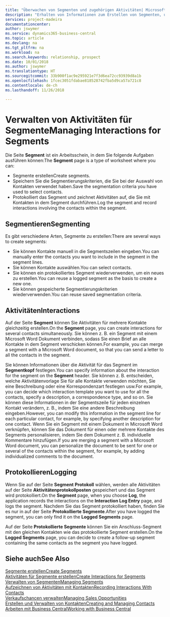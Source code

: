 ```yaml
---
title: "Überwachen von Segmenten und zugehörigen Aktivitäten| Microsoft Docs"
description: "Erhalten von Informationen zum Erstellen von Segmenten, um Kontaktgruppen zu definieren und Festlegen von Aktivitäten für Segmente."
services: project-madeira
documentationcenter: 
author: jswymer
ms.service: dynamics365-business-central
ms.topic: article
ms.devlang: na
ms.tgt_pltfrm: na
ms.workload: na
ms.search.keywords: relationship, prospect
ms.date: 10/01/2018
ms.author: jswymer
ms.translationtype: HT
ms.sourcegitcommit: 33b900f1ac9e295921e7f3d6ea72cc93939d8a1b
ms.openlocfilehash: 1fcec3051fdabae818528742fba5d9ca57a721c8
ms.contentlocale: de-ch
ms.lasthandoff: 11/26/2018

---
```

# <a name="managing-interactions-for-segments"></a><span data-ttu-id="6bb76-103">Verwalten von Aktivitäten für Segmente</span><span class="sxs-lookup"><span data-stu-id="6bb76-103">Managing Interactions for Segments</span></span>
<span data-ttu-id="6bb76-104">Die Seite **Segment** ist ein Arbeitsschein, in dem Sie folgende Aufgaben ausführen können:</span><span class="sxs-lookup"><span data-stu-id="6bb76-104">The **Segment** page is a type of worksheet where you can:</span></span>

* <span data-ttu-id="6bb76-105">Segmente erstellen</span><span class="sxs-lookup"><span data-stu-id="6bb76-105">Create segments.</span></span>
* <span data-ttu-id="6bb76-106">Speichern Sie die Segmentierungskriterien, die Sie bei der Auswahl von Kontakten verwendet haben.</span><span class="sxs-lookup"><span data-stu-id="6bb76-106">Save the segmentation criteria you have used to select contacts.</span></span>
* <span data-ttu-id="6bb76-107">Protokolliert das Segment und zeichnet Aktivitäten auf, die Sie mit Kontakten in dem Segment durchführen.</span><span class="sxs-lookup"><span data-stu-id="6bb76-107">Log the segment and record interactions involving the contacts within the segment.</span></span>

## <a name="segmenting"></a><span data-ttu-id="6bb76-108">Segmentieren</span><span class="sxs-lookup"><span data-stu-id="6bb76-108">Segmenting</span></span>
<span data-ttu-id="6bb76-109">Es gibt verschiedene Arten, Segmente zu erstellen:</span><span class="sxs-lookup"><span data-stu-id="6bb76-109">There are several ways to create segments:</span></span>

* <span data-ttu-id="6bb76-110">Sie können Kontakte manuell in die Segmentszeilen eingeben.</span><span class="sxs-lookup"><span data-stu-id="6bb76-110">You can manually enter the contacts you want to include in the segment in the segment lines.</span></span>
* <span data-ttu-id="6bb76-111">Sie können Kontakte auswählen.</span><span class="sxs-lookup"><span data-stu-id="6bb76-111">You can select contacts.</span></span>
* <span data-ttu-id="6bb76-112">Sie können ein protokolliertes Segment wiederverwenden, um ein neues zu erstellen.</span><span class="sxs-lookup"><span data-stu-id="6bb76-112">You can reuse a logged segment as the basis to create a new one.</span></span>
* <span data-ttu-id="6bb76-113">Sie können gespeicherte Segmentierungskriterien wiederverwenden.</span><span class="sxs-lookup"><span data-stu-id="6bb76-113">You can reuse saved segmentation criteria.</span></span>

## <a name="interactions"></a><span data-ttu-id="6bb76-114">Aktivitäten</span><span class="sxs-lookup"><span data-stu-id="6bb76-114">Interactions</span></span>
<span data-ttu-id="6bb76-115">Auf der Seite **Segment** können Sie Aktivitäten für mehrere Kontakte gleichzeitig erstellen.</span><span class="sxs-lookup"><span data-stu-id="6bb76-115">On the **Segment** page, you can create interactions for several contacts simultaneously.</span></span> <span data-ttu-id="6bb76-116">Sie können z. B. ein Segment mit einem Microsoft Word Dokument verbinden, sodass Sie einen Brief an alle Kontakte in dem Segment verschicken können.</span><span class="sxs-lookup"><span data-stu-id="6bb76-116">For example, you can merge a segment with a Microsoft Word document, so that you can send a letter to all the contacts in the segment.</span></span>

<span data-ttu-id="6bb76-117">Sie können Informationen über die Aktivität für das Segment im **Segmentkopf** festlegen.</span><span class="sxs-lookup"><span data-stu-id="6bb76-117">You can specify information about the interaction for the segment on the **Segment** header.</span></span> <span data-ttu-id="6bb76-118">Sie können z. B. entscheiden, welche Aktivitätenvorlage Sie für alle Kontakte verwenden möchten, Sie eine Beschreibung oder eine Korrespondenzart festlegen usw.</span><span class="sxs-lookup"><span data-stu-id="6bb76-118">For example, you can decide which interaction template you want to use for all the contacts, specify a description, a correspondence type, and so on.</span></span> <span data-ttu-id="6bb76-119">Sie können diese Informationen in der Segmentszeile für jeden einzelnen Kontakt verändern, z. B., indem Sie eine andere Beschreibung eingeben.</span><span class="sxs-lookup"><span data-stu-id="6bb76-119">However, you can modify this information in the segment line for each particular contact, for example, by specifying another description for one contact.</span></span> <span data-ttu-id="6bb76-120">Wenn Sie ein Segment mit einem Dokument in Microsoft Word verknüpfen, können Sie das Dokument für einen oder mehrere Kontakte des Segments personalisieren, indem Sie dem Dokument z. B. individuelle Kommentare hinzufügen.</span><span class="sxs-lookup"><span data-stu-id="6bb76-120">If you are merging a segment with a Microsoft Word document, you can personalize the document to be sent for one or several of the contacts within the segment, for example, by adding individualized comments to the document.</span></span>

## <a name="logging"></a><span data-ttu-id="6bb76-121">Protokollieren</span><span class="sxs-lookup"><span data-stu-id="6bb76-121">Logging</span></span>
<span data-ttu-id="6bb76-122">Wenn Sie auf der Seite **Segment** **Protokoll** wählen, werden alle Aktivitäten auf der Seite **Aktivitätenprotokollposten** gespeichert und das Segment wird protokolliert.</span><span class="sxs-lookup"><span data-stu-id="6bb76-122">On the **Segment** page, when you choose **Log**, the application records the interactions on the **Interaction Log Entry** page, and logs the segment.</span></span> <span data-ttu-id="6bb76-123">Nachdem Sie das Segment protokolliert haben, finden Sie es nur in auf der Seite **Protokollierte Segmente**.</span><span class="sxs-lookup"><span data-stu-id="6bb76-123">After you have logged the segment, you can only find it on the **Logged Segments** page.</span></span>

<span data-ttu-id="6bb76-124">Auf der Seite **Protokollierte Segmente** können Sie ein Anschluss-Segment mit den gleichen Kontakten wie das protokollierte Segment erstellen.</span><span class="sxs-lookup"><span data-stu-id="6bb76-124">On the **Logged Segments** page, you can decide to create a follow-up segment containing the same contacts as the segment you have logged.</span></span>

## <a name="see-also"></a><span data-ttu-id="6bb76-125">Siehe auch</span><span class="sxs-lookup"><span data-stu-id="6bb76-125">See Also</span></span>
[<span data-ttu-id="6bb76-126">Segmente erstellen</span><span class="sxs-lookup"><span data-stu-id="6bb76-126">Create Segments</span></span>](marketing-how-create-segment.md)  
[<span data-ttu-id="6bb76-127">Aktivitäten für Segmente erstellen</span><span class="sxs-lookup"><span data-stu-id="6bb76-127">Create Interactions for Segments</span></span>](marketing-how-create-interactions.md)  
[<span data-ttu-id="6bb76-128">Verwalten von Segmenten</span><span class="sxs-lookup"><span data-stu-id="6bb76-128">Managing Segments</span></span>](marketing-segments.md)  
[<span data-ttu-id="6bb76-129">Aufzeichnen von Aktivitäten mit Kontakten</span><span class="sxs-lookup"><span data-stu-id="6bb76-129">Recording Interactions With Contacts</span></span>](marketing-interactions.md)  
[<span data-ttu-id="6bb76-130">Verkaufschancen verwalten</span><span class="sxs-lookup"><span data-stu-id="6bb76-130">Managing Sales Opportunities</span></span>](marketing-manage-sales-opportunities.md)  
[<span data-ttu-id="6bb76-131">Erstellen und Verwalten von Kontakten</span><span class="sxs-lookup"><span data-stu-id="6bb76-131">Creating and Managing Contacts</span></span>](marketing-contacts.md)  
[<span data-ttu-id="6bb76-132">Arbeiten mit  Business Central</span><span class="sxs-lookup"><span data-stu-id="6bb76-132">Working with Business Central</span></span>](ui-work-product.md)

